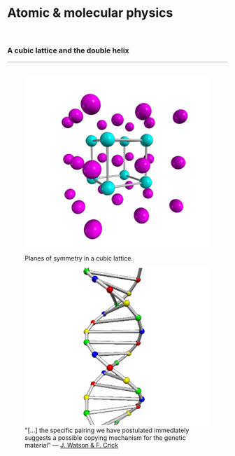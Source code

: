 <a name="molecularphys"></a>
# Atomic &amp; molecular physics
<div class="header_line"><br/></div>

### A cubic lattice and the double helix
<div style="border-top: 1px solid #999999"><br/></div>

<div class="double_image">
<figure class="left_image">
  <a href="molecularphys/cubic_crystal.html">
    <img alt="Cubic lattice" src="./images/crystal_planes.png" title="Click to animate"/>
  </a>
  <figcaption><br/>Planes of symmetry in a cubic lattice.
  </figcaption>
</figure>
<figure class="right_image">
  <a href="molecularphys/dna.html">
    <img alt="DNA" src="./images/dna.png" title="Click to animate"/>
  </a>
  <figcaption>"[...] the specific pairing we have postulated immediately suggests 
  a possible copying mechanism for the genetic material" &mdash;
  <a href="https://www.sciencehistory.org/education/scientific-biographies/james-watson-francis-crick-maurice-wilkins-and-rosalind-franklin/">J. Watson &amp; F. Crick</a>
  </figcaption>
</figure>
</div>
<p style="clear: both;"></p>
